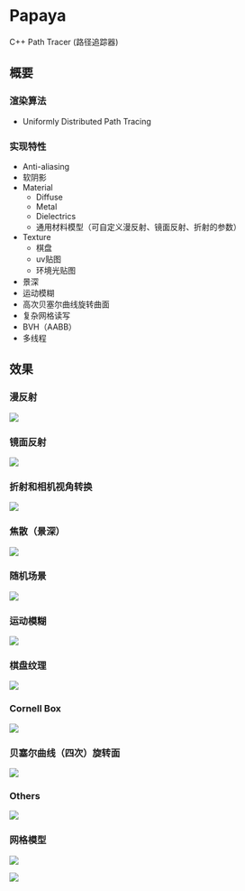 # Papaya

C++ Path Tracer (路径追踪器) 

## 概要

### 渲染算法

- Uniformly Distributed Path Tracing

### 实现特性

- Anti-aliasing
- 软阴影
- Material
	- Diffuse
	- Metal
	- Dielectrics
	- 通用材料模型（可自定义漫反射、镜面反射、折射的参数）
- Texture
	- 棋盘
	- uv贴图
	- 环境光贴图
- 景深
- 运动模糊
- 高次贝塞尔曲线旋转曲面
- 复杂网格读写
- BVH（AABB）
- 多线程

## 效果

### 漫反射

![](Outputs/Diffuse.ppm)

### 镜面反射

![](Outputs/Metal.ppm)

### 折射和相机视角转换

![](Outputs/Camera.ppm)

### 焦散（景深）

![](Outputs/Defocus.ppm)

### 随机场景

![](Outputs/Random.ppm)

### 运动模糊

![](Outputs/Motion.ppm)

### 棋盘纹理

![](Outputs/Texture.ppm)

### Cornell Box

![](Outputs/CornellBox.ppm)

### 贝塞尔曲线（四次）旋转面

![](Outputs/Bezier.ppm)

### Others

![](Outputs/Others.ppm)

### 网格模型

![](Outputs/Dragon.ppm)

![](Outputs/DragonCornell.ppm)